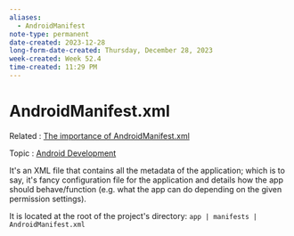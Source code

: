 ```yaml
---
aliases:
  - AndroidManifest
note-type: permanent
date-created: 2023-12-28
long-form-date-created: Thursday, December 28, 2023
week-created: Week 52.4
time-created: 11:29 PM
---
```


# AndroidManifest.xml

Related : [The importance of AndroidManifest.xml](The%20importance%20of%20AndroidManifest.xml.md)

Topic : [Android Development](Android%20Development)

It's an XML file that contains all the metadata of the application; which is to say,
it's fancy configuration file for the application and details how the app should 
behave/function (e.g. what the app can do depending on the given permission settings).

It is located at the root of the project's directory: `app | manifests | AndroidManifest.xml`
